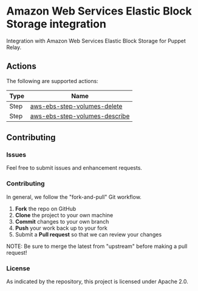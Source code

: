 # Amazon Web Services Elastic Block Storage integration

Integration with Amazon Web Services Elastic Block Storage for Puppet Relay.

## Actions

The following are supported actions: 

|   Type    |  Name              |
|-----------|--------------------|
| Step      | [aws-ebs-step-volumes-delete](/steps/aws-ebs-step-volumes-delete)  | 
| Step      | [aws-ebs-step-volumes-describe](/steps/aws-ebs-step-volumes-delete)    | 


## Contributing

### Issues

Feel free to submit issues and enhancement requests.

### Contributing

In general, we follow the "fork-and-pull" Git workflow.

 1. **Fork** the repo on GitHub
 2. **Clone** the project to your own machine
 3. **Commit** changes to your own branch
 4. **Push** your work back up to your fork
 5. Submit a **Pull request** so that we can review your changes

NOTE: Be sure to merge the latest from "upstream" before making a pull request!

### License

As indicated by the repository, this project is licensed under Apache 2.0.